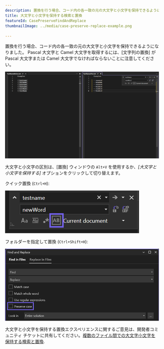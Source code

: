 ```yaml
---
description: 置換を行う場合、コード内の各一致の元の大文字と小文字を保持できるようになりました。
title: 大文字と小文字を保持する検索と置換
featureId: CasePreserveFindAndReplace
thumbnailImage: ../media/case-preserve-replace-example.png

---
```



置換を行う場合、コード内の各一致の元の大文字と小文字を保持できるようになりました。 Pascal 大文字と Camel 大文字を取得するには、[文字列の置換] が Pascal 大文字または Camel 大文字でなければならないことに注意してください。 

![大文字と小文字を保持する検索と置換](../media/case-preserve-replace-example.png "大文字と小文字を保持する検索と置換")

大文字と小文字の区別は、[置換] ウィンドウの `Alt+V` を使用するか、_[大文字と小文字を保持する]_ オプションをクリックして切り替えます。 

クイック置換 (`Ctrl+H`):

![[正規表現を使用する] の右にある [大文字と小文字を保持する] アイコン](../media/case-preserve-replace-quick-replace-highlighted.png "大文字と小文字を保持するクイック置換")

フォルダーを指定して置換 (`Ctrl+Shift+H`): 

![[正規表現を使用する] の下にある [大文字と小文字を保持する] チェックボックス](../media/case-preserve-replace-replace-in-files-highlighted.png "ファイルで大文字と小文字を保持する置換")

大文字と小文字を保持する置換エクスペリエンスに関するご意見は、開発者コミュニティ チケットに共有してください。[複数のファイル間での大文字小文字を保持する検索と置換](https://developercommunity.visualstudio.com/t/case-preserving-search-replace/580810).
